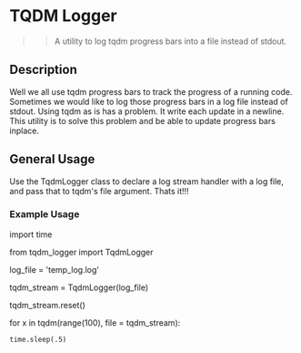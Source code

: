 # TQDM Logger

>> A utility to log tqdm progress bars into a file instead of stdout.

## Description

Well we all use tqdm progress bars to track the progress of a running code. Sometimes we would like to log those progress bars in a log file instead of stdout. Using tqdm as is has a problem. It write each update in a newline. This utility is to solve this problem and be able to update progress bars inplace.

## General Usage

Use the TqdmLogger class to declare a log stream handler with a log file, and pass that to tqdm's file argument. Thats it!!!

### Example Usage

import time

from tqdm_logger import TqdmLogger

log_file = 'temp_log.log'

tqdm_stream = TqdmLogger(log_file)

tqdm_stream.reset()

for x in tqdm(range(100), file = tqdm_stream):

    time.sleep(.5)

